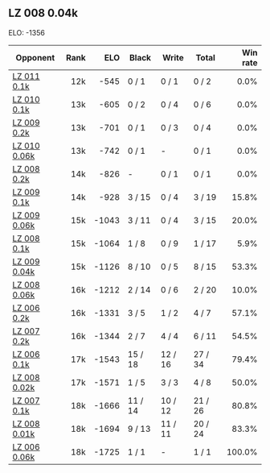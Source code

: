 ## LZ 008 0.04k ##

ELO: -1356

Opponent | Rank | ELO | Black | Write | Total | Win rate
---------|-----:|----:|-------|-------|-------|-------:
[LZ 011 0.1k](LZ%20011%200.1k.md) | 12k | -545 | 0 / 1 | 0 / 1 | 0 / 2 | 0.0%
[LZ 010 0.1k](LZ%20010%200.1k.md) | 13k | -605 | 0 / 2 | 0 / 4 | 0 / 6 | 0.0%
[LZ 009 0.2k](LZ%20009%200.2k.md) | 13k | -701 | 0 / 1 | 0 / 3 | 0 / 4 | 0.0%
[LZ 010 0.06k](LZ%20010%200.06k.md) | 13k | -742 | 0 / 1 | - | 0 / 1 | 0.0%
[LZ 008 0.2k](LZ%20008%200.2k.md) | 14k | -826 | - | 0 / 1 | 0 / 1 | 0.0%
[LZ 009 0.1k](LZ%20009%200.1k.md) | 14k | -928 | 3 / 15 | 0 / 4 | 3 / 19 | 15.8%
[LZ 009 0.06k](LZ%20009%200.06k.md) | 15k | -1043 | 3 / 11 | 0 / 4 | 3 / 15 | 20.0%
[LZ 008 0.1k](LZ%20008%200.1k.md) | 15k | -1064 | 1 / 8 | 0 / 9 | 1 / 17 | 5.9%
[LZ 009 0.04k](LZ%20009%200.04k.md) | 15k | -1126 | 8 / 10 | 0 / 5 | 8 / 15 | 53.3%
[LZ 008 0.06k](LZ%20008%200.06k.md) | 16k | -1212 | 2 / 14 | 0 / 6 | 2 / 20 | 10.0%
[LZ 006 0.2k](LZ%20006%200.2k.md) | 16k | -1331 | 3 / 5 | 1 / 2 | 4 / 7 | 57.1%
[LZ 007 0.2k](LZ%20007%200.2k.md) | 16k | -1344 | 2 / 7 | 4 / 4 | 6 / 11 | 54.5%
[LZ 006 0.1k](LZ%20006%200.1k.md) | 17k | -1543 | 15 / 18 | 12 / 16 | 27 / 34 | 79.4%
[LZ 008 0.02k](LZ%20008%200.02k.md) | 17k | -1571 | 1 / 5 | 3 / 3 | 4 / 8 | 50.0%
[LZ 007 0.1k](LZ%20007%200.1k.md) | 18k | -1666 | 11 / 14 | 10 / 12 | 21 / 26 | 80.8%
[LZ 008 0.01k](LZ%20008%200.01k.md) | 18k | -1694 | 9 / 13 | 11 / 11 | 20 / 24 | 83.3%
[LZ 006 0.06k](LZ%20006%200.06k.md) | 18k | -1725 | 1 / 1 | - | 1 / 1 | 100.0%
